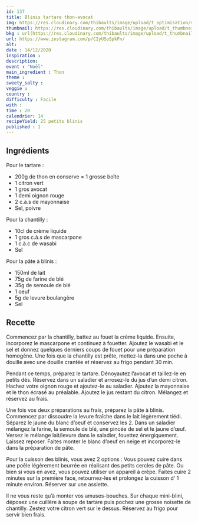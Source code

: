 ```yaml
---
id: 137
title: Blinis tartare thon-avocat
img: https://res.cloudinary.com/thibaults/image/upload/t_optimisation/v1607944867/Recipes/20201214_blinis_thon_avocat.jpg
thumbnail: https://res.cloudinary.com/thibaults/image/upload/t_thumbnail_josie/v1607944867/Recipes/20201214_blinis_thon_avocat.jpg
bkg : url(https://res.cloudinary.com/thibaults/image/upload/t_thumbnail_josie/v1607944867/Recipes/20201214_blinis_thon_avocat.jpg)
url: https://www.instagram.com/p/CIyUSoSpkFn/
alt: 
date : 14/12/2020
inspiration : 
description: 
event : "Noël"
main_ingredient : Thon
theme : 
sweety_salty : 
veggie : 
country :
difficulty : Facile
with : 
time : 20
calendrier: 14
recipeYield: 25 petits blinis
published : 1
---
```


## Ingrédients
Pour le tartare : 
 - 200g de thon en conserve = 1 grosse boîte
 - 1 citron vert
 - 1 gros avocat
 - 1 demi oignon rouge
 - 2 c.à.s de mayonnaise
 - Sel, poivre

Pour la chantilly :
 - 10cl de crème liquide
 - 1 gros c.à.s de mascarpone
 - 1 c.à.c de wasabi
 - Sel

Pour la pâte à blinis :
 - 150ml de lait
 - 75g de farine de blé
 - 35g de semoule de blé
 - 1 oeuf
 - 5g de levure boulangère
 - Sel

## Recette
Commencez par la chantilly, battez au fouet la crème liquide. Ensuite, incorporez le mascarpone et continuez à fouetter. Ajoutez le wasabi et le sel et donnez quelques derniers coups de fouet pour une préparation homogène. Une fois que la chantilly est prête, mettez-la dans une poche à douille avec une douille crantée et réservez au frigo pendant 30 min.

Pendant ce temps, préparez le tartare. Dénoyautez l’avocat et taillez-le en petits dés. Réservez dans un saladier et arrosez-le du jus d’un demi citron. Hachez votre oignon rouge et ajoutez-le au saladier. Ajoutez la mayonnaise et le thon écrasé au préalable. Ajoutez le jus restant du citron. Mélangez et réservez au frais.

Une fois vos deux préparations au frais, préparez la pâte à blinis. Commencez par dissoudre la levure fraîche dans le lait légèrement tiédi. Séparez le jaune du blanc d’oeuf et conservez les 2. Dans un saladier mélangez la farine, la semoule de blé, une pincée de sel et le jaune d’œuf. Versez le mélange lait/levure dans le saladier, fouettez énergiquement. Laissez reposer. Faites monter le blanc d’oeuf en neige et incorporez-le dans la préparation de pâte.

Pour la cuisson des blinis, vous avez 2 options : Vous pouvez cuire dans une poêle légèrement beurrée en réalisant des petits cercles de pâte. Ou bien si vous en avez, vous pouvez utiliser un appareil à crêpe. Faites cuire 2 minutes sur la première face, retournez-les et prolongez la cuisson d' 1 minute environ. Réserver sur une assiette.

Il ne vous reste qu’à monter vos amuses-bouches. Sur chaque mini-blini, déposez une cuillère à soupe de tartare puis pochez une grosse noisette de chantilly. Zestez votre citron vert sur le dessus. Réservez au frigo pour servir bien frais.